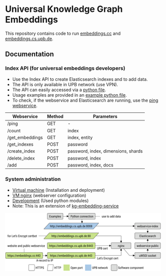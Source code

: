 # Universal Knowledge Graph Embeddings

This repository contains code to run [embeddings.cc](https://embeddings.cc/) and [embeddings.cs.upb.de](https://embeddings.cs.upb.de:8443/).

## Documentation

### Index API (for universal embeddings developers)

- Use the Index API to create Elasticsearch indexes and to add data.
- The API is only available in UPB network (use VPN).
- The API can easily accessed via a [python file](api/embeddings_cc_index.py).
- Usage examples are provided in an [example python file](api/embeddings_cc_index_examples.py).
- To check, if the webservice and Elasticsearch are running, use the [ping webservice](http://embeddings.cs.uni-paderborn.de:8008/ping).

| Webservice      | Method | Parameters                          |
|-----------------|--------|-------------------------------------|
| /ping           | GET    | -                                   |
| /count          | GET    | index                               |
| /get_embeddings | GET    | index, entity                       |
| /get_indexes    | POST   | password                            |
| /create_index   | POST   | password, index, dimensions, shards |
| /delete_index   | POST   | password, index                     |
| /add            | POST   | password, index, docs               |

### System administration

- [Virtual machine](docs/vm.md) (Installation and deployment)
- [VM nginx](docs/vm-nginx-certbot.md) (webserver configuration)
- [Development](docs/development.md) (Used python modules)
- Note: This is an extension of [kg-embedding-service](https://github.com/dice-group/kg-embedding-service)

![components](docs/components.svg "components")
